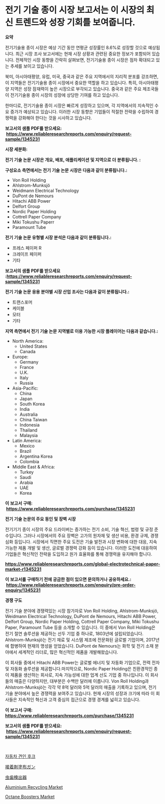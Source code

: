 <p><h1>전기 기술 종이 시장 보고서는 이 시장의 최신 트렌드와 성장 기회를 보여줍니다.</h1></p><p><strong>요약</strong></p>
<p><p>전기기술용 종이 시장은 예상 기간 동안 연평균 성장률인 8.6%로 성장할 것으로 예상됩니다. 최근 시장 조사 보고서에는 현재 시장 상황과 관련된 중요한 정보가 포함되어 있습니다. 전체적인 시장 동향을 간략히 살펴보면, 전기기술용 종이 시장은 점차 확대되고 있는 추세를 보이고 있습니다.</p><p>북미, 아시아태평양, 유럽, 미국, 중국과 같은 주요 지역에서의 지리적 분포를 강조하면, 이 지역들은 전기기술용 종이 시장에서 중요한 역할을 하고 있습니다. 특히, 아시아태평양 지역은 성장 잠재력이 높은 시장으로 부각되고 있습니다. 중국과 같은 주요 제조국들이 전기기술용 종이 시장의 성장에 상당한 기여를 하고 있습니다.</p><p>한마디로, 전기기술용 종이 시장은 빠르게 성장하고 있으며, 각 지역에서의 지속적인 수요 증가가 예상되고 있습니다. 이러한 시장 동향은 기업들이 적절한 전략을 수립하여 경쟁력을 강화해야 한다는 것을 시사하고 있습니다.</p></p>
<p><strong>보고서의 샘플 PDF를 받으세요: &nbsp;<a href="https://www.reliableresearchreports.com/enquiry/request-sample/1345231">https://www.reliableresearchreports.com/enquiry/request-sample/1345231</a></strong></p>
<p><strong>시장 세분화:</strong></p>
<p><strong> 전기 기술 논문 시장은 개요, 배포, 애플리케이션 및 지역으로 더 분류됩니다. :</strong></p>
<p><strong>구성요소 측면에서는 전기 기술 논문 시장은 다음과 같이 분류됩니다.:</strong></p>
<p><ul><li>Von Roll Holding</li><li>Ahlstrom-Munksjö</li><li>Weidmann Electrical Technology</li><li>DuPont de Nemours</li><li>Hitachi ABB Power</li><li>Delfort Group</li><li>Nordic Paper Holding</li><li>Cottrell Paper Company</li><li>Miki Tokushu Paperr</li><li>Paramount Tube</li></ul></p>
<p><strong> 전기 기술 논문 유형별 시장 분석은 다음과 같이 분류됩니다.:</strong></p>
<p><ul><li>프레스 페이퍼 R</li><li>크레이프 페이퍼</li><li>기타</li></ul></p>
<p><strong>보고서의 샘플 PDF를 받으세요 :<a href="https://www.reliableresearchreports.com/enquiry/request-sample/1345231">https://www.reliableresearchreports.com/enquiry/request-sample/1345231</a></strong></p>
<p><strong> 전기 기술 논문 응용 분야별 시장 산업 조사는 다음과 같이 분류됩니다.:</strong></p>
<p><ul><li>트랜스포머</li><li>케이블</li><li>모터</li><li>기타</li></ul></p>
<p><strong>지역 측면에서 전기 기술 논문 지역별로 이용 가능한 시장 플레이어는 다음과 같습니다.:</strong></p>
<p><ul>
    <li>
        North America:
        <ul>
            <li>United States</li>
            <li>Canada</li>
        </ul>
    </li>
    <li>
        Europe:
        <ul>
            <li>Germany</li>
            <li>France</li>
            <li>U.K.</li>
            <li>Italy</li>
            <li>Russia</li>
        </ul>
    </li>
    <li>
        Asia-Pacific:
        <ul>
            <li>China</li>
            <li>Japan</li>
            <li>South Korea</li>
            <li>India</li>
            <li>Australia</li>
            <li>China Taiwan</li>
            <li>Indonesia</li>
            <li>Thailand</li>
            <li>Malaysia</li>
        </ul>
    </li>
    <li>
        Latin America:
        <ul>
            <li>Mexico</li>
            <li>Brazil</li>
            <li>Argentina Korea</li>
            <li>Colombia</li>
        </ul>
    </li>
    <li>
        Middle East & Africa:
        <ul>
            <li>Turkey</li>
            <li>Saudi</li>
            <li>Arabia</li>
            <li>UAE</li>
            <li>Korea</li>
        </ul>
    </li>
    </ul></p>
<p><strong>이 보고서 구매: &nbsp;<a href="https://www.reliableresearchreports.com/purchase/1345231">https://www.reliableresearchreports.com/purchase/1345231</a></strong></p>
<p><strong>전기 기술 논문의 주요 동인 및 장벽 시장</strong></p>
<p><p>전기기기 종이 시장의 주요 드라이버는 증가하는 전기 소비, 기술 혁신, 법령 및 규정 준수입니다. 그러나 시장에서의 주요 장벽은 고가의 원자재 및 생산 비용, 환경 규제, 경쟁 심화 등입니다. 시장에서 직면한 주요 도전은 기술 발전과 시장 변화에 대한 대응, 지속 가능한 제품 개발 및 생산, 글로벌 경쟁력 강화 등이 있습니다. 이러한 도전에 대응하여 기업들은 혁신적인 전략을 도입하고 원가 효율화를 통해 경쟁력을 유지해야 합니다.</p></p>
<p><strong><a href="https://www.reliableresearchreports.com/global-electrotechnical-paper-market-r1345231">https://www.reliableresearchreports.com/global-electrotechnical-paper-market-r1345231</a></strong></p>
<p><strong>이 보고서를 구매하기 전에 궁금한 점이 있으면 문의하거나 공유하세요.: &nbsp;<a href="https://www.reliableresearchreports.com/enquiry/pre-order-enquiry/1345231">https://www.reliableresearchreports.com/enquiry/pre-order-enquiry/1345231</a></strong></p>
<p><strong>경쟁 구도</strong></p>
<p><p>전기 기술 분야에 경쟁력있는 시장 참가자로 Von Roll Holding, Ahlstrom-Munksjö, Weidmann Electrical Technology, DuPont de Nemours, Hitachi ABB Power, Delfort Group, Nordic Paper Holding, Cottrell Paper Company, Miki Tokushu Paper, Paramount Tube 등을 소개할 수 있습니다. 이 중에서 Von Roll Holding은 전기 절연 솔루션을 제공하는 선두 기업 중 하나로, 1803년에 설립되었습니다. Ahlstrom-Munksjö는 전기 재료 및 시스템 제조에 전문화된 글로벌 기업이며, 2017년에 합병하여 현재의 명성을 얻었습니다. DuPont de Nemours는 화학 및 전기 소재 분야에서 세계적인 리더로, 많은 혁신적인 제품을 개발해왔습니다. </p><p>이 회사들 중에서 Hitachi ABB Power는 글로벌 에너지 및 자동화 기업으로, 전력 전자 및 자동화 솔루션을 제공합니다.마지막으로, Nordic Paper Holding은 친환경적인 종이 제품을 생산하는 회사로, 지속 가능성에 대한 업계 선도 기업 중 하나입니다. 이 회사들의 매출은 다양하지만, 대부분은 수백만 달러에 이릅니다. Von Roll Holding과 Ahlstrom-Munksjö는 각각 약 8억 달러와 5억 달러의 매출을 기록하고 있으며, 전기 기술 분야에서 높은 경쟁력을 보여주고 있습니다. 현재 시장의 성장과 크기에 따라 이 회사들은 지속적인 혁신과 고객 중심의 접근으로 경쟁 경계를 넓히고 있습니다.</p></p>
<p><strong>이 보고서 구매: &nbsp; <a href="https://www.reliableresearchreports.com/purchase/1345231">https://www.reliableresearchreports.com/purchase/1345231</a></strong></p>
<p><strong>보고서의 샘플 PDF를 받으세요: &nbsp;<a href="https://www.reliableresearchreports.com/enquiry/request-sample/1345231">https://www.reliableresearchreports.com/enquiry/request-sample/1345231</a></strong><strong></strong></p>
<p>&nbsp;</p>
<p><p><a href="https://medium.com/@mehereenadusoye/%EC%B0%A8%EB%9F%89-%EA%B2%AC%EC%9D%B8-%ED%9B%84%ED%81%AC-%EC%8B%9C%EC%9E%A5-%EC%A0%90%EC%9C%A0%EC%9C%A8-%EB%B3%80%ED%99%94-%EB%B0%8F-%EC%8B%9C%EC%9E%A5-%EC%84%B1%EC%9E%A5-%ED%8A%B8%EB%A0%8C%EB%93%9C-2024-2031-07e90020daa3">자동차 견인 후크</a></p><p><a href="https://github.com/zoetazuur/Market-Research-Report-List-1/blob/main/110121221877.md">接着剤塗布ガン</a></p><p><a href="https://medium.com/@hazelnutt83/%E8%99%AB%E6%AD%AF%E6%A4%9C%E5%87%BA%E5%99%A8%E5%B8%82%E5%A0%B4-%E5%B8%82%E5%A0%B4%E3%82%B7%E3%82%A7%E3%82%A2-%E5%B8%82%E5%A0%B4%E3%83%88%E3%83%AC%E3%83%B3%E3%83%89-%E3%81%8A%E3%82%88%E3%81%B3%E5%B0%86%E6%9D%A5%E3%81%AE%E6%88%90%E9%95%B7%E3%82%92%E6%8E%A2%E3%82%8B-30d77eb01929">虫歯検出器</a></p><p><a href="https://www.linkedin.com/pulse/aluminium-recycling-market-size-global-industry-overview-segmentation-jcffe?trackingId=Wau8Q4Q3%2FYqfolByZS%2FbqQ%3D%3D">Aluminium Recycling Market</a></p><p><a href="https://www.linkedin.com/pulse/insights-octane-boosters-market-size-analysing-share-trends-growth-bznsf?trackingId=eWXBMDOFQthyDSGkXEFqbg%3D%3D">Octane Boosters Market</a></p></p>